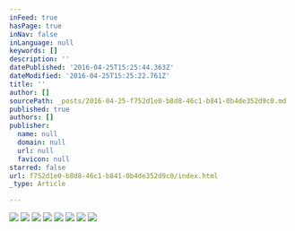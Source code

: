 ```yaml
---
inFeed: true
hasPage: true
inNav: false
inLanguage: null
keywords: []
description: ''
datePublished: '2016-04-25T15:25:44.363Z'
dateModified: '2016-04-25T15:25:22.761Z'
title: ''
author: []
sourcePath: _posts/2016-04-25-f752d1e0-b8d8-46c1-b841-0b4de352d9c0.md
published: true
authors: []
publisher:
  name: null
  domain: null
  url: null
  favicon: null
starred: false
url: f752d1e0-b8d8-46c1-b841-0b4de352d9c0/index.html
_type: Article

---
```

![](https://the-grid-user-content.s3-us-west-2.amazonaws.com/ee6350ea-56cd-4c40-844b-e2b01a92920a.jpg)
![](https://the-grid-user-content.s3-us-west-2.amazonaws.com/c58102a0-49a7-403a-8dc3-5ebac9a3ce5c.jpg)
![](https://the-grid-user-content.s3-us-west-2.amazonaws.com/8e01aaad-b39f-4115-b318-b1758a24ece9.jpg)
![](https://the-grid-user-content.s3-us-west-2.amazonaws.com/a9e4b8ff-852f-4d47-aac4-46e4867a1bf5.png)
![](https://the-grid-user-content.s3-us-west-2.amazonaws.com/369e3dff-7796-4e39-bcb1-0f93c079e86c.jpg)
![](https://the-grid-user-content.s3-us-west-2.amazonaws.com/334b0038-b284-4589-a54c-c0ff7712b280.jpg)
![](https://the-grid-user-content.s3-us-west-2.amazonaws.com/27a36298-62e9-41d5-abdf-72f250c159e2.jpg)
![](https://the-grid-user-content.s3-us-west-2.amazonaws.com/e2374aef-232a-4601-9fc5-ad9b1796bd27.jpg)
